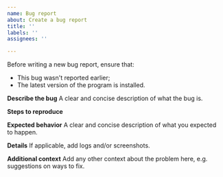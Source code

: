 ```yaml
---
name: Bug report
about: Create a bug report
title: ''
labels: ''
assignees: ''

---
```


Before writing a new bug report, ensure that:
- This bug wasn't reported earlier;
- The latest version of the program is installed.

**Describe the bug**
A clear and concise description of what the bug is.

**Steps to reproduce**


**Expected behavior**
A clear and concise description of what you expected to happen.

**Details**
If applicable, add logs and/or screenshots.

**Additional context**
Add any other context about the problem here, e.g. suggestions on ways to fix.
